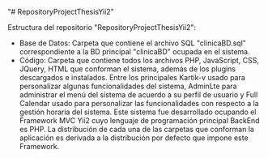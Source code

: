 "# RepositoryProjectThesisYii2" 

Estructura del repositorio "RepositoryProjectThesisYii2":
 - Base de Datos: Carpeta que contiene el archivo SQL "clinicaBD.sql" correspondiente a la BD principal "clinicaBD" ocupada en el sistema.
 - Código: Carpeta que contiene todos los archivos PHP, JavaScript, CSS, JQuery, HTML que conforman el sistema, además de los plugins descargados e instalados. Entre los principales Kartik-v usado para personalizar algunas funcionalidades del sistema, AdminLte para administrar el menú del sistema de acuerdo a su perfil de usuario y Full Calendar usado para personalizar las funcionalidades con respecto a la gestión horaria del sistema. Este sistema fue desarrollado ocupando el Framework MVC Yii2 cuyo lenguaje de programación principal BackEnd es PHP. La distribución de cada una de las carpetas que conforman la aplicación es derivada a la distribución por defecto que impone este Framework.
